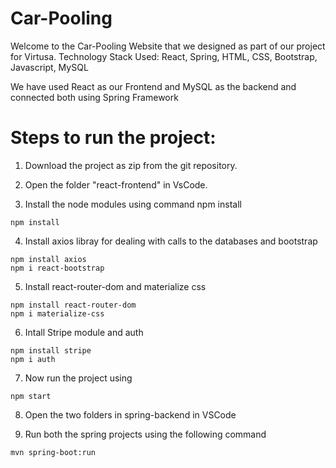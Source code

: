# Car-Pooling

Welcome to the Car-Pooling Website that we designed as part of our project for Virtusa. 
Technology Stack Used: React, Spring, HTML, CSS, Bootstrap, Javascript, MySQL

We have used React as our Frontend and MySQL as the backend and connected both using Spring Framework

# Steps to run the project:

1. Download the project as zip from the git repository.

2. Open the folder "react-frontend" in VsCode.

3. Install the node modules using command npm install
```
npm install
```
4. Install axios libray for dealing with calls to the databases and bootstrap
```
npm install axios
npm i react-bootstrap
```
5. Install react-router-dom and materialize css
```
npm install react-router-dom
npm i materialize-css
```
6. Intall Stripe module and auth
```
npm install stripe
npm i auth
```
7. Now run the project using
```
npm start
```
8. Open the two folders in spring-backend in VSCode

9. Run both the spring projects using the following command
```
mvn spring-boot:run
```
